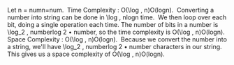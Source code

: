 Let n = numn=num.
​
Time Complexity : O(\log \, n)O(logn).
​
Converting a number into string can be done in \log \, nlogn time.
​
We then loop over each bit, doing a single operation each time. The number of bits in a number is \log_2 \, numberlog
2
•
number, so the time complexity is O(\log \, n)O(logn).
​
Space Complexity : O(\log \, n)O(logn).
​
Because we convert the number into a string, we'll have \log_2 \, numberlog
2
•
number characters in our string. This gives us a space complexity of O(\log \, n)O(logn).
​
​